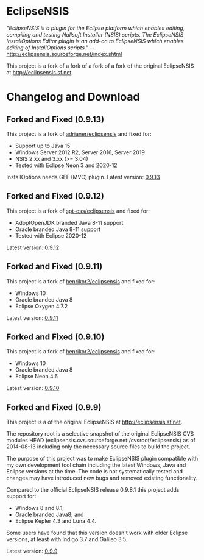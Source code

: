 # EclipseNSIS

_"EclipseNSIS is a plugin for the Eclipse platform which enables editing, compiling and testing Nullsoft Installer (NSIS) scripts. The EclipseNSIS InstallOptions Editor plugin is an add-on to EclipseNSIS which enables editing of InstallOptions scripts."_ -- http://eclipsensis.sourceforge.net/index.shtml

This project is a fork of a fork of a fork of a fork of the original EclipseNSIS at http://eclipsensis.sf.net. 

# Changelog and Download

## Forked and Fixed (0.9.13)

This project is a fork of [adrianer/eclipsensis](https://github.com/adrianer/eclipsensis) and fixed for:

* Support up to Java 15
* Windows Server 2012 R2, Server 2016, Server 2019
* NSIS 2.xx and 3.xx (>= 3.04)
* Tested with Eclipse Neon 3 and 2020-12

InstallOptions needs GEF (MVC) plugin.
Latest version: [0.9.13](https://github.com/hevmaad/eclipsensis/raw/master/dist/eclipsensis-0.9.13.zip)

## Forked and Fixed (0.9.12)

This project is a fork of [spt-oss/eclipsensis](https://github.com/spt-oss/eclipsensis) and fixed for:

* AdoptOpenJDK branded Java 8-11 support
* Oracle branded Java 8-11 support
* Tested with Eclipse 2020-12

Latest version: [0.9.12](https://github.com/adrianer/eclipsensis/raw/master/dist/eclipsensis-0.9.12.zip)

## Forked and Fixed (0.9.11)

This project is a fork of [henrikor2/eclipsensis](https://github.com/henrikor2/eclipsensis) and fixed for:

* Windows 10
* Oracle branded Java 8
* Eclipse Oxygen 4.7.2

Latest version: [0.9.11](https://github.com/spt-oss/eclipsensis/raw/master/dist/eclipsensis-0.9.11.zip)

## Forked and Fixed (0.9.10)

This project is a fork of [henrikor2/eclipsensis](https://github.com/henrikor2/eclipsensis) and fixed for:

* Windows 10
* Oracle branded Java 8
* Eclipse Neon 4.6

Latest version: [0.9.10](https://github.com/spt-oss/eclipsensis/raw/master/dist/eclipsensis-0.9.10.zip)

## Forked and Fixed (0.9.9)

This project is a of the original EclipseNSIS at http://eclipsensis.sf.net. 

The repository root is a selective snapshot of the original EclipseNSIS CVS modules HEAD (eclipsensis.cvs.sourceforge.net:/cvsroot/eclipsensis) as of 2014-08-13 including only the necessary source files to build the project.

The purpose of this project was to make EclipseNSIS plugin compatible with my own development tool chain including the latest Windows, Java and Eclipse versions at the time. The code is not systematically tested and changes may have introduced new bugs and removed existing functionality.

Compared to the official EclipseNSIS release 0.9.8.1 this project adds support for:

*   Windows 8 and 8.1;
*   Oracle branded Java8; and
*   Eclipse Kepler 4.3 and Luna 4.4.

Some users have found that this version doesn't work with older Eclipse versions, at least with Indigo 3.7 and Galileo 3.5.

Latest version: [0.9.9](https://github.com/henrikor2/eclipsensis/raw/master/dist/eclipsensis-0.9.9.zip)
